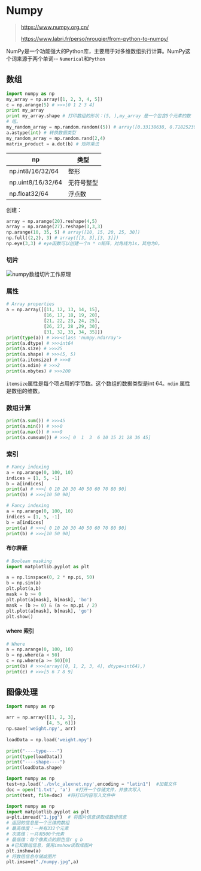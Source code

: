 # Numpy
> https://www.numpy.org.cn/
>
> https://www.labri.fr/perso/nrougier/from-python-to-numpy/

NumPy是一个功能强大的Python库，主要用于对多维数组执行计算。NumPy这个词来源于两个单词-- `Numerical`和`Python`

## 数组

```python
import numpy as np 
my_array = np.array([1, 2, 3, 4, 5])
c = np.arange(5) # >>>[0 1 2 3 4]
print my_array
print my_array.shape # 打印数组的形状：(5, ),my_array 是一个包含5个元素的数
# 组。
my_random_array = np.random.random((5)) # array([0.33138638, 0.71825239, 0.03292306, 0.85634021, 0.76558753])
a.astype(int) # 转换数据类型
my_random_array = np.random.rand(2,4)
matrix_product = a.dot(b) # 矩阵乘法
```


|      np|类型      |
| ---- | ---- |
|     np.int8/16/32/64  |    整形   |
|  np.uint8/16/32/64     |   无符号整型   |
|   np.float32/64    |  浮点数    |

创建：

```PYTHON
array = np.arange(20).reshape(4,5)
array = np.arange(27).reshape(3,3,3)
np.arange(10, 35, 5) # array([10, 15, 20, 25, 30])
np.full((2,2), 3) # array([[3, 3],[3, 3]])
np.eye(3,3) # eye函数可以创建一个n * n矩阵，对角线为1s，其他为0。
```



### 切片

![numpy数组切片工作原理](numpy_2D_slicing_diagram-1.jpg)

### 属性

```PYTHON
# Array properties
a = np.array([[11, 12, 13, 14, 15],
              [16, 17, 18, 19, 20],
              [21, 22, 23, 24, 25],
              [26, 27, 28 ,29, 30],
              [31, 32, 33, 34, 35]])
print(type(a)) # >>><class 'numpy.ndarray'>
print(a.dtype) # >>>int64
print(a.size) # >>>25
print(a.shape) # >>>(5, 5)
print(a.itemsize) # >>>8
print(a.ndim) # >>>2
print(a.nbytes) # >>>200
```

`itemsize`属性是每个项占用的字节数。这个数组的数据类型是int 64。`ndim` 属性是数组的维数。

### 数组计算

```PYTHON
print(a.sum()) # >>>45
print(a.min()) # >>>0
print(a.max()) # >>>9
print(a.cumsum()) # >>>[ 0  1  3  6 10 15 21 28 36 45]
```

### 索引

```PYTHON
# Fancy indexing
a = np.arange(0, 100, 10)
indices = [1, 5, -1]
b = a[indices]
print(a) # >>>[ 0 10 20 30 40 50 60 70 80 90]
print(b) # >>>[10 50 90]

```

```PYTHON
# Fancy indexing
a = np.arange(0, 100, 10)
indices = [1, 5, -1]
b = a[indices]
print(a) # >>>[ 0 10 20 30 40 50 60 70 80 90]
print(b) # >>>[10 50 90]

```

#### 布尔屏蔽

```python
# Boolean masking
import matplotlib.pyplot as plt

a = np.linspace(0, 2 * np.pi, 50)
b = np.sin(a)
plt.plot(a,b)
mask = b >= 0
plt.plot(a[mask], b[mask], 'bo')
mask = (b >= 0) & (a <= np.pi / 2)
plt.plot(a[mask], b[mask], 'go')
plt.show()
```

#### where 索引

```PYTHON
# Where
a = np.arange(0, 100, 10)
b = np.where(a < 50) 
c = np.where(a >= 50)[0]
print(b) # >>>(array([0, 1, 2, 3, 4], dtype=int64),)
print(c) # >>>[5 6 7 8 9]
```



## 图像处理

```PYTHON
import numpy as np
 
arr = np.array([[1, 2, 3],
               [4, 5, 6]])
np.save('weight.npy', arr)
 
loadData = np.load('weight.npy')
 
print("----type----")
print(type(loadData))
print("----shape----")
print(loadData.shape）
```

````python
import numpy as np
test=np.load('./bvlc_alexnet.npy',encoding = "latin1")  #加载文件
doc = open('1.txt', 'a')  #打开一个存储文件，并依次写入
print(test, file=doc)  #将打印内容写入文件中
````

```python
import numpy as np
import matplotlib.pyplot as plt
a=plt.imread("1.jpg")  # 将图片信息读取成数组信息
# 返回的信息是一个三维的数组
# 最高维度：一共有332个元素
# 次高维：一共有500个元素
# 最低维：每个像素点的颜色信r g b
a #已知数组信息，使用imshow读取成图片
plt.imshow(a)
# 将数组信息存储成图片
plt.imsave("./numpy.jpg",a)
```


